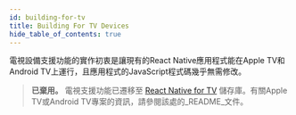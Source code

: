 ```yaml
---
id: building-for-tv
title: Building For TV Devices
hide_table_of_contents: true
---
```


電視設備支援功能的實作初衷是讓現有的React Native應用程式能在Apple TV和Android TV上運行，且應用程式的JavaScript程式碼幾乎無需修改。

> **已棄用。** 電視支援功能已遷移至 [React Native for TV](https://github.com/react-native-tvos/react-native-tvos#readme) 儲存庫。有關Apple TV或Android TV專案的資訊，請參閱該處的_README_文件。